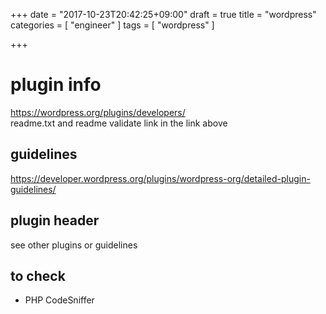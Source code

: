 +++
date = "2017-10-23T20:42:25+09:00"
draft = true
title = "wordpress"
categories = [ "engineer" ]
tags = [ "wordpress" ]

+++

# plugin info

https://wordpress.org/plugins/developers/  
readme.txt and readme validate link in the link above  

## guidelines

https://developer.wordpress.org/plugins/wordpress-org/detailed-plugin-guidelines/  

## plugin header

see other plugins or guidelines  

## to check

- PHP CodeSniffer
